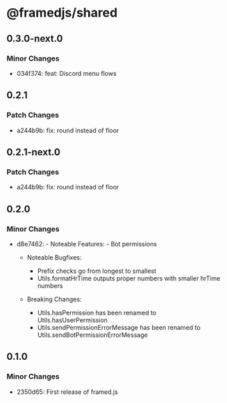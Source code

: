 # @framedjs/shared

## 0.3.0-next.0

### Minor Changes

-   034f374: feat: Discord menu flows

## 0.2.1

### Patch Changes

-   a244b9b: fix: round instead of floor

## 0.2.1-next.0

### Patch Changes

-   a244b9b: fix: round instead of floor

## 0.2.0

### Minor Changes

-   d8e7462: - Noteable Features: - Bot permissions

    -   Noteable Bugfixes:

        -   Prefix checks go from longest to smallest
        -   Utils.formatHrTime outputs proper numbers with smaller hrTime numbers

    -   Breaking Changes:
        -   Utils.hasPermission has been renamed to Utils.hasUserPermission
        -   Utils.sendPermissionErrorMessage has been renamed to Utils.sendBotPermissionErrorMessage

## 0.1.0

### Minor Changes

-   2350d65: First release of framed.js
